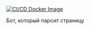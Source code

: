 [![CI/CD Docker Image](https://github.com/akitobora/uks_checker/actions/workflows/docker-publish.yml/badge.svg)](https://github.com/akitobora/uks_checker/actions/workflows/docker-publish.yml)

Бот, который парсит страницу
